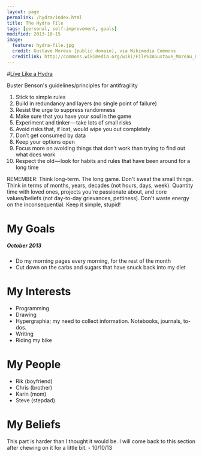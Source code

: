 ```yaml
---
layout: page
permalink: /hydra/index.html
title: The Hydra File
tags: [personal, self-improvement, goals]
modified: 2013-10-15
image:
  feature: hydra-file.jpg
  credit: Gustave Moreau [public domain], via Wikimedia Commons
  creditlink: http://commons.wikimedia.org/wiki/File%3AGustave_Moreau_003.jpg
---
```


#[Live Like a Hydra](https://medium.com/better-humans/c02337782a89)

Buster Benson's guidelines/principles for antifragility

1. Stick to simple rules
2. Build in redundancy and layers (no single point of failure)
3. Resist the urge to suppress randomness
4. Make sure that you have your soul in the game
5. Experiment and tinker — take lots of small risks
6. Avoid risks that, if lost, would wipe you out completely
7. Don’t get consumed by data
8. Keep your options open
9. Focus more on avoiding things that don’t work than trying to find out what does work
10. Respect the old — look for habits and rules that have been around for a long time

REMEMBER: Think long-term. The long game. Don't sweat the small things. Think in terms of months, years, decades (not hours, days, week). Quantity time with loved ones, projects you're passionate about, and core values/beliefs (not day-to-day grievances, pettiness). Don't waste energy on the inconsequential. Keep it simple, stupid!

# My Goals

##### October 2013
+ Do my morning pages every morning, for the rest of the month
+ Cut down on the carbs and sugars that have snuck back into my diet

# My Interests

+ Programming
+ Drawing
+ Hypergraphia; my need to collect information. Notebooks, journals, to-dos.
+ Writing
+ Riding my bike

# My People

+ Rik (boyfriend)
+ Chris (brother)
+ Karin (mom)
+ Steve (stepdad)

# My Beliefs

This part is harder than I thought it would be. I will come back to this section after chewing on it for a little bit. - 10/10/13